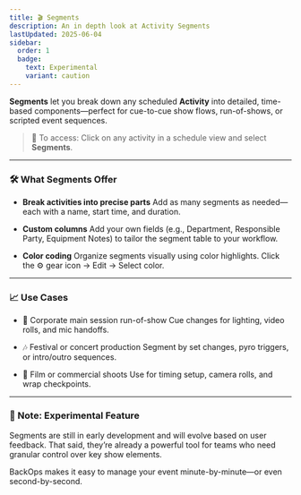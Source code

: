 ```yaml
---
title: 🎬 Segments
description: An in depth look at Activity Segments
lastUpdated: 2025-06-04
sidebar:
  order: 1
  badge:
    text: Experimental
    variant: caution
---
```


**Segments** let you break down any scheduled **Activity** into detailed, time-based components—perfect for cue-to-cue show flows, run-of-shows, or scripted event sequences.

> 📍 To access:
> Click on any activity in a schedule view and select **Segments**.

---

### 🛠️ What Segments Offer

- **Break activities into precise parts**
  Add as many segments as needed—each with a name, start time, and duration.

- **Custom columns**
  Add your own fields (e.g., Department, Responsible Party, Equipment Notes) to tailor the segment table to your workflow.

- **Color coding**
  Organize segments visually using color highlights.
  Click the ⚙️ gear icon → Edit → Select color.

---

### 📈 Use Cases

- 🎤 Corporate main session run-of-show
  Cue changes for lighting, video rolls, and mic handoffs.

- 🎶 Festival or concert production
  Segment by set changes, pyro triggers, or intro/outro sequences.

- 🎥 Film or commercial shoots
  Use for timing setup, camera rolls, and wrap checkpoints.

---

### 🚧 Note: Experimental Feature

Segments are still in early development and will evolve based on user feedback. That said, they’re already a powerful tool for teams who need granular control over key show elements.

BackOps makes it easy to manage your event minute-by-minute—or even second-by-second.
